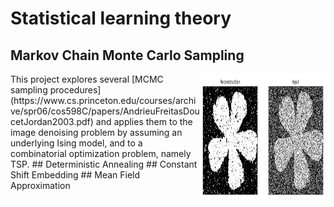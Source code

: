 # Statistical learning theory
## Markov Chain Monte Carlo Sampling
<img align="right" width="200" height="200" src="https://github.com/riccardodesanti/learning-theory/blob/main/images/sampling_1.png">
This project explores several [MCMC sampling procedures](https://www.cs.princeton.edu/courses/archive/spr06/cos598C/papers/AndrieuFreitasDoucetJordan2003.pdf) and applies them to the image denoising problem by assuming an underlying Ising model, and to a combinatorial optimization problem, namely TSP.
## Deterministic Annealing
## Constant Shift Embedding
## Mean Field Approximation
